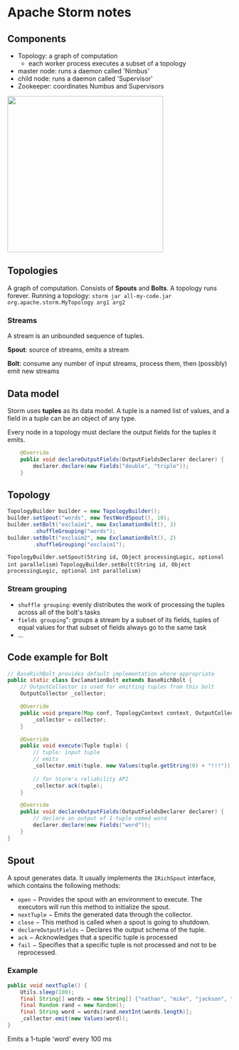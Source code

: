 
# Apache Storm notes
[](https://github.com/apache/storm/tree/v1.1.1/examples/storm-starter)


[](http://storm.apache.org/releases/current/Tutorial.html)

## Components
- Topology: a graph of computation
    - each worker process executes a subset of a topology
- master node: runs a daemon called 'Nimbus'
- child node: runs a daemon called 'Supervisor'
- Zookeeper: coordinates Numbus and Supervisors
<img src='http://storm.apache.org/releases/current/images/storm-cluster.png' width=350px; />

## Topologies
A graph of computation. Consists of **Spouts** and **Bolts**. A topology runs forever.
Running a topology:
`storm jar all-my-code.jar org.apache.storm.MyTopology arg1 arg2`


### Streams
A stream is an unbounded sequence of tuples.

**Spout**: source of streams, emits a stream

**Bolt**: consume any number of input streams, process them, then (possibly) emit new streams

[](http://storm.apache.org/releases/current/images/topology.png)



## Data model
Storm uses **tuples** as its data model. A tuple is a named list of values, and a field in a tuple can be an object of any type. 

Every node in a topology must declare the output fields for the tuples it emits.

```java
    @Override
    public void declareOutputFields(OutputFieldsDeclarer declarer) {
        declarer.declare(new Fields("double", "triple"));
    }    
```

## Topology
```java
TopologyBuilder builder = new TopologyBuilder();        
builder.setSpout("words", new TestWordSpout(), 10);        
builder.setBolt("exclaim1", new ExclamationBolt(), 3)
        .shuffleGrouping("words");
builder.setBolt("exclaim2", new ExclamationBolt(), 2)
        .shuffleGrouping("exclaim1");
```

`TopologyBuilder.setSpout(String id, Object processingLogic, optional int parallelism)`
`TopologyBuilder.setBolt(String id, Object processingLogic, optional int parallelism)`

### Stream grouping
- `shuffle grouping`: evenly distributes the work of processing the tuples across all of the bolt's tasks
- `fields grouping`": groups a stream by a subset of its fields, tuples of equal values for that subset of fields always go to the same task
- ...

## Code example for Bolt
```java
// BaseRichBolt provides default implementation where appropriate
public static class ExclamationBolt extends BaseRichBolt {
    // OutputCollector is used for emitting tuples from this bolt
    OutputCollector _collector;

    @Override
    public void prepare(Map conf, TopologyContext context, OutputCollector collector) {
        _collector = collector;
    }

    @Override
    public void execute(Tuple tuple) {
        // tuple: input tuple
        // emits 
        _collector.emit(tuple, new Values(tuple.getString(0) + "!!!"));
        
        // for Storm's reliability API
        _collector.ack(tuple);
    }

    @Override
    public void declareOutputFields(OutputFieldsDeclarer declarer) {
        // declare an output of 1-tuple named word
        declarer.declare(new Fields("word"));
    }    
}
```

## Spout
A spout generates data. It usually implements the `IRichSpout` interface, which contains the following methods:
- `open` − Provides the spout with an environment to execute. The executors will run this method to initialize the spout.
- `nextTuple` − Emits the generated data through the collector.
- `close` − This method is called when a spout is going to shutdown.
- `declareOutputFields` − Declares the output schema of the tuple.
- `ack` − Acknowledges that a specific tuple is processed
- `fail` − Specifies that a specific tuple is not processed and not to be reprocessed.

### Example
```java
public void nextTuple() {
    Utils.sleep(100);
    final String[] words = new String[] {"nathan", "mike", "jackson", "golda", "bertels"};
    final Random rand = new Random();
    final String word = words[rand.nextInt(words.length)];
    _collector.emit(new Values(word));
}
```
Emits a 1-tuple 'word' every 100 ms
